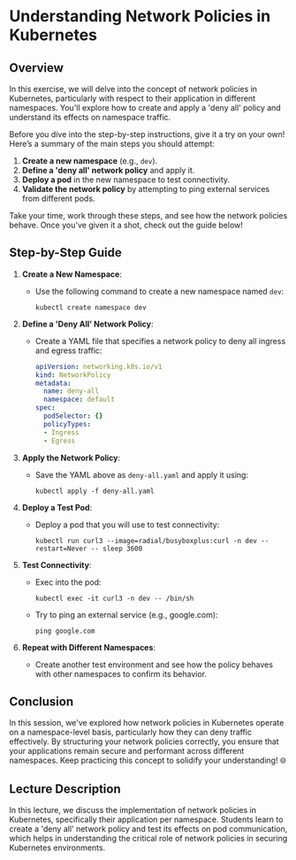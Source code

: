 # Understanding Network Policies in Kubernetes

## Overview
In this exercise, we will delve into the concept of network policies in Kubernetes, particularly with respect to their application in different namespaces. You'll explore how to create and apply a 'deny all' policy and understand its effects on namespace traffic.

Before you dive into the step-by-step instructions, give it a try on your own! Here’s a summary of the main steps you should attempt:

1. **Create a new namespace** (e.g., `dev`).
2. **Define a 'deny all' network policy** and apply it.
3. **Deploy a pod** in the new namespace to test connectivity.
4. **Validate the network policy** by attempting to ping external services from different pods.

Take your time, work through these steps, and see how the network policies behave. Once you've given it a shot, check out the guide below!

## Step-by-Step Guide
1. **Create a New Namespace**:
   - Use the following command to create a new namespace named `dev`:
     ```shell
     kubectl create namespace dev
     ```

2. **Define a 'Deny All' Network Policy**:
   - Create a YAML file that specifies a network policy to deny all ingress and egress traffic:
     ```yaml
     apiVersion: networking.k8s.io/v1
     kind: NetworkPolicy
     metadata:
       name: deny-all
       namespace: default
     spec:
       podSelector: {}
       policyTypes:
       - Ingress
       - Egress
     ```

3. **Apply the Network Policy**:
   - Save the YAML above as `deny-all.yaml` and apply it using:
     ```shell
     kubectl apply -f deny-all.yaml
     ```

4. **Deploy a Test Pod**:
   - Deploy a pod that you will use to test connectivity:
     ```shell
     kubectl run curl3 --image=radial/busyboxplus:curl -n dev --restart=Never -- sleep 3600
     ```

5. **Test Connectivity**:
   - Exec into the pod:
     ```shell
     kubectl exec -it curl3 -n dev -- /bin/sh
     ```
   - Try to ping an external service (e.g., google.com):
     ```shell
     ping google.com
     ```

6. **Repeat with Different Namespaces**:
   - Create another test environment and see how the policy behaves with other namespaces to confirm its behavior.

## Conclusion
In this session, we've explored how network policies in Kubernetes operate on a namespace-level basis, particularly how they can deny traffic effectively. By structuring your network policies correctly, you ensure that your applications remain secure and performant across different namespaces. Keep practicing this concept to solidify your understanding! 🌐

## Lecture Description
In this lecture, we discuss the implementation of network policies in Kubernetes, specifically their application per namespace. Students learn to create a 'deny all' network policy and test its effects on pod communication, which helps in understanding the critical role of network policies in securing Kubernetes environments.